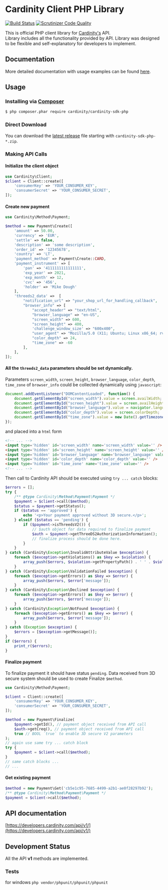 
Cardinity Client PHP Library
================================================
[![Build Status](https://travis-ci.org/cardinity/cardinity-sdk-php.svg?branch=master)](http://travis-ci.org/cardinity/cardinity-sdk-php)
[![Scrutinizer Code Quality](https://scrutinizer-ci.com/g/cardinity/cardinity-sdk-php/badges/quality-score.png?b=master)](https://scrutinizer-ci.com/g/cardinity/cardinity-sdk-php/?branch=master)

This is official PHP client library for [Cardinity's](https://developers.cardinity.com/api/v1/) API.  
Library includes all the functionality provided by API. Library was designed to be flexible and self-explanatory for developers to implement.

## Documentation
More detailed documentation with usage examples can be found [here](https://github.com/cardinity/cardinity-sdk-php/tree/master/docs).

## Usage
### Installing via [Composer](https://getcomposer.org)
```bash
$ php composer.phar require cardinity/cardinity-sdk-php
```
### Direct Download
You can download the [latest release](https://github.com/cardinity/cardinity-sdk-php/releases/latest) file starting with ```cardinity-sdk-php-*.zip```.

### Making API Calls
#### Initialize the client object
```php
use Cardinity\Client;
$client = Client::create([
    'consumerKey' => 'YOUR_CONSUMER_KEY',
    'consumerSecret' => 'YOUR_CONSUMER_SECRET',
]);
```

#### Create new payment
```php
use Cardinity\Method\Payment;

$method = new Payment\Create([
    'amount' => 50.00,
    'currency' => 'EUR',
    'settle' => false,
    'description' => 'some description',
    'order_id' => '12345678',
    'country' => 'LT',
    'payment_method' => Payment\Create::CARD,
    'payment_instrument' => [
        'pan' => '4111111111111111',
        'exp_year' => 2021,
        'exp_month' => 12,
        'cvc' => '456',
        'holder' => 'Mike Dough'
    ],
    'threeds2_data' =>  [
        "notification_url" => "your_shop_url_for_handling_callback", 
        "browser_info" => [
            "accept_header" => "text/html",
            "browser_language" => "en-US",
            "screen_width" => 600,
            "screen_height" => 400,
            'challenge_window_size' => "600x400",
            "user_agent" => "Mozilla/5.0 (X11; Ubuntu; Linux x86_64; rv:21.0) Gecko/20100101 Firefox/21.0",
            "color_depth" => 24,
            "time_zone" => -60
        ],
    ],
]);
```
#### All the `threeds2_data` parameters should be set dynamically.
Parameters `screen_width`, `screen_height`, `browser_language`, `color_depth`, `time_zone` of `browser_info` could be collected dynamically using `javascript`:
```javascript
document.addEventListener("DOMContentLoaded", function() {
    document.getElementById("screen_width").value = screen.availWidth;
    document.getElementById("screen_height").value = screen.availHeight;
    document.getElementById("browser_language").value = navigator.language;
    document.getElementById("color_depth").value = screen.colorDepth;
    document.getElementById("time_zone").value = new Date().getTimezoneOffset();
});
```
and placed into a `html` form
```html
<!-- ... -->
<input type='hidden' id='screen_width' name='screen_width' value='' />                
<input type='hidden' id='screen_height' name='screen_height' value='' />                
<input type='hidden' id='browser_language' name='browser_language' value='' />                
<input type='hidden' id='color_depth' name='color_depth' value='' />                
<input type='hidden' id='time_zone' name='time_zone' value='' />
<!-- ... -->
```
Then call to Cardinity API should be executed using `try ... catch` blocks:
```php
$errors = [];
try {
    /** @type Cardinity\Method\Payment\Payment */
    $payment = $client->call($method);
    $status = $payment->getStatus();
    if ($status == 'approved') {
        echo '<p>Your payment approved without 3D secure.</p>';
    } elseif ($status == 'pending') {
        if ($payment->isThreedsV2()) {
            // $auth object for data required to finalize payment
            $auth = $payment->getThreeDS2AuthorizationInformation();
            // finalize process should be done here.
        }
    }
} catch (Cardinity\Exception\InvalidAttributeValue $exception) {
    foreach ($exception->getViolations() as $key => $violation) {
        array_push($errors, $violation->getPropertyPath() . ' ' . $violation->getMessage());
    }
} catch (Cardinity\Exception\ValidationFailed $exception) {
    foreach ($exception->getErrors() as $key => $error) {
        array_push($errors, $error['message']);
    }
} catch (Cardinity\Exception\Declined $exception) {
    foreach ($exception->getErrors() as $key => $error) {
        array_push($errors, $error['message']);
    }
} catch (Cardinity\Exception\NotFound $exception) {
    foreach ($exception->getErrors() as $key => $error) {
        array_push($errors, $error['message']);
    }
} catch (Exception $exception) {
    $errors = [$exception->getMessage()];
}
if ($errors) {
    print_r($errors);
}
```
#### Finalize payment
To finalize payment it should have status `pending`. Data received from 3D secure system should be used to create Finalize `$method`.
```php
use Cardinity\Method\Payment;

$client = Client::create([
    'consumerKey' => 'YOUR_CONSUMER_KEY',
    'consumerSecret' => 'YOUR_CONSUMER_SECRET',
]);

$method = new Payment\Finalize(
    $payment->getId(), // payment object received from API call
    $auth->getCreq(), // payment object received from API call
    true // BOOL `true` to enable 3D secure V2 parameters
);
// again use same try ... catch block
try {
    $payment = $client->call($method);
}
// same catch blocks ...
// ...

```

#### Get existing payment
```php
$method = new Payment\Get('cb5e1c95-7685-4499-a2b1-ae0f28297b92');
/** @type Cardinity\Method\Payment\Payment */
$payment = $client->call($method);
```

## API documentation
[https://developers.cardinity.com/api/v1/](https://developers.cardinity.com/api/v1/)

## Development Status
All the API __v1__ methods are implemented.

### Tests
for windows `php vendor/phpunit/phpunit/phpunit`

